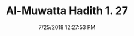 ---
title        : "Al-Muwatta Hadith 1. 27"
date         : 7/25/2018 12:27:53 PM
draft        : false
type         : "hadith"
layout       : "hadith"
BookCode     : "AMH"
VolumeNumber : "1"
HadithNumber : "27"
categories  :  ["Prayer Time - Prohibition against Doing the Prayer at the Hottest Hour of the Day"]
---
